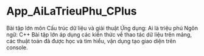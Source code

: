 # App_AiLaTrieuPhu_CPlus
Bài tập lớn môn Cấu trúc dữ liệu và giải thuật
Ứng dụng: Ai là triệu phú
Ngôn ngữ: C++
Bài tập lớn áp dụng các kiến thức về thao tác dữ liệu trên mảng, các thuật toán đã được học và tìm hiểu, vận dụng tạo giao diện trên console.
